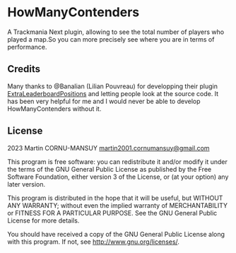 # HowManyContenders
A Trackmania Next plugin, allowing to see the total number of players who played a map.So you can more precisely see where you are in terms of performance.

## Credits
Many thanks to @Banalian (Lilian Pouvreau) for developping their plugin [ExtraLeaderboardPositions](https://github.com/Banalian/ExtraLeaderboardPositions) and letting people look at the source code. It has been very helpful for me and I would never be able to develop HowManyContenders without it.

## License
2023 Martin CORNU-MANSUY martin2001.cornumansuy@gmail.com

This program is free software: you can redistribute it and/or modify it under the terms of the GNU General Public License as published by the Free Software Foundation, either version 3 of the License, or (at your option) any later version.

This program is distributed in the hope that it will be useful, but WITHOUT ANY WARRANTY; without even the implied warranty of MERCHANTABILITY or FITNESS FOR A PARTICULAR PURPOSE. See the GNU General Public License for more details.

You should have received a copy of the GNU General Public License along with this program. If not, see http://www.gnu.org/licenses/.
